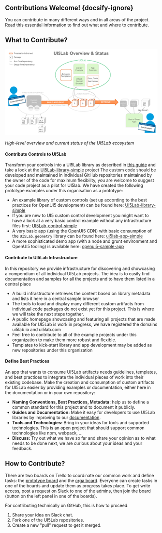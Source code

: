 ## Contributions Welcome! {docsify-ignore}

You can contribute in many different ways and in all areas of the project.
Read this essential information to find out what and where to contribute.

## What to Contribute?

![UI5Lab Ecosystem](../media/UI5LabOverview.png)

*High-level overview and current status of the UI5Lab ecosystem*

#### Contribute Controls to UI5Lab

Transform your controls into a UI5Lab library as described in [this guide](how_to/contribute_custom_control_library.md) and take a look at the [UI5Lab-library-simple](https://github.com/UI5Lab/UI5Lab-library-simple) project
The custom code should be developed and maintained in individual GitHub repositories maintained by the owner of the code for maximum flexibility, you are welcome to suggest your code project as a pilot for UI5lab. We have created the following prototype examples under this organisation as a prototype:

  * An example library of custom controls (set up according to the best practices for OpenUI5 development) can be found here:
   [UI5Lab-library-simple](https://github.com/openui5/UI5Lab-library-simple)
  * If you are new to UI5 custom control development you might want to have a look at a very basic control example without any infrastructure files first:
   [UI5Lab-control-simple](https://github.com/openui5/UI5Lab-control-simple)
  * A very basic app (using the OpenUI5 CDN) with basic consumption of the `UI5Lab.geometry` library can be found here:
   [ui5lab-app-simple](https://github.com/openui5/UI5Lab-app-simple)
  * A more sophisticated demo app (with a node and grunt environment and OpenUI5 tooling) is available here:
   [openui5-sample-app](https://github.com/sap/openui5-sample-app)

#### Contribute to UI5Lab Infrastructure

In this repository we provide infrastructure for discovering and showcasing a compendium of all individual UI5Lab projects. The idea is to easily find documentation and samples for all the projects and to have them listed in a central place

  * A build infrastructure retrieves the content based on library metadata and lists it here in a central sample browser
  * The tools to load and display many different custom artifacts from individual code packages do not exist yet for this project. This is where we will take the next steps together.
  * A public homepage showcasing and featuring all projects that are made available for UI5Lab is work in progress, we have registered the domains ui5lab.io and ui5lab.com
  * Feel free to contribute to all of the example projects under this organization to make them more robust and flexible.
  * Templates to kick-start library and app development may be added as new repositories under this organization

#### Define Best Practices

An app that wants to consume UI5Lab artifacts needs guidelines, templates, and best practices to integrate the individual pieces of work into their existing codebase.
Make the creation and consumption of custom artifacts for UI5Lab easier by providing examples or documentation, either here in the documentation or in your own repository:

  * **Naming Conventions, Best Practices, Metadata:** help us to define a common standard for this project and to document it publicly.
  * **Guides and Documentation:** Make it easy for developers to use UI5Lab libraries by improving to our [documentation](https://github.com/UI5Lab/UI5Lab-central/blob/master/docs).
  * **Tools and Technologies:** Bring in your ideas for tools and supported technologies. This is an open project that should support common technologies like npm, webpack, ...
  * **Discuss:** Try out what we have so far and share your opinion as to what needs to be done next, we are curious about your ideas and your feedback.

## How to Contribute?

There are two boards on Trello to coordinate our common work and define tasks: the [prototype board](https://trello.com/b/gFQs9ARW/prototype) and the [orga board](https://trello.com/b/v8thvLem/orga). Everyone can create tasks in one of the boards and update them as progress takes place. To get write access, post a request on Slack to one of the admins, then join the board (button on the left panel in one of the boards).

For contributing technically on GitHub, this is how to proceed:

1. Share your idea on Slack chat.
2. Fork one of the UI5Lab repositories.  
3. Create a new "pull" request to get it merged.
